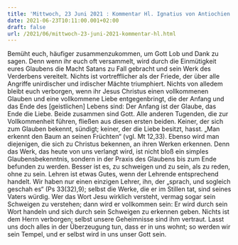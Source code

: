 ```yaml
---
title: 'Mittwoch, 23 Juni 2021 : Kommentar Hl. Ignatius von Antiochien'
date: 2021-06-23T10:11:00.001+02:00
draft: false
url: /2021/06/mittwoch-23-juni-2021-kommentar-hl.html
---
```


Bemüht euch, häufiger zusammenzukommen, um Gott Lob und Dank zu sagen. Denn wenn ihr euch oft versammelt, wird durch die Einmütigkeit eures Glaubens die Macht Satans zu Fall gebracht und sein Werk des Verderbens vereitelt. Nichts ist vortrefflicher als der Friede, der über alle Angriffe unirdischer und irdischer Mächte triumphiert. Nichts von alledem bleibt euch verborgen, wenn ihr Jesus Christus einen vollkommenen Glauben und eine vollkommene Liebe entgegenbringt, die der Anfang und das Ende des \[geistlichen\] Lebens sind: Der Anfang ist der Glaube, das Ende die Liebe. Beide zusammen sind Gott. Alle anderen Tugenden, die zur Vollkommenheit führen, fließen aus diesen ersten beiden. Keiner, der sich zum Glauben bekennt, sündigt; keiner, der die Liebe besitzt, hasst. „Man erkennt den Baum an seinen Früchten“ (vgl. Mt 12,33). Ebenso wird man diejenigen, die sich zu Christus bekennen, an ihren Werken erkennen. Denn das Werk, das heute von uns verlangt wird, ist nicht bloß ein simples Glaubensbekenntnis, sondern in der Praxis des Glaubens bis zum Ende befunden zu werden. Besser ist es, zu schweigen und zu sein, als zu reden, ohne zu sein. Lehren ist etwas Gutes, wenn der Lehrende entsprechend handelt. Wir haben nur einen einzigen Lehrer, ihn, der „sprach, und sogleich geschah es“ (Ps 33(32),9); selbst die Werke, die er im Stillen tat, sind seines Vaters würdig. Wer das Wort Jesu wirklich versteht, vermag sogar sein Schweigen zu verstehen; dann wird er vollkommen sein: Er wird durch sein Wort handeln und sich durch sein Schweigen zu erkennen geben. Nichts ist dem Herrn verborgen; selbst unsere Geheimnisse sind ihm vertraut. Lasst uns doch alles in der Überzeugung tun, dass er in uns wohnt; so werden wir sein Tempel, und er selbst wird in uns unser Gott sein.